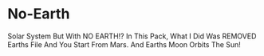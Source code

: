 # No-Earth
Solar System But With NO EARTH!?
In This Pack, What I Did Was REMOVED Earths File And You Start From Mars. And Earths Moon Orbits The Sun!
